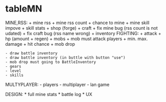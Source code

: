 # tableMN
MINE,RSS:
	+ mine rss
	+ mine rss count
	+ chance to mine
	+ mine skill impove
	+ skill stats
	+ shop (forge)
	+ craft
	+ fix mine bug (rss count is not udated)
	+ fix craft bug (rss name wrong)
	+ inventory
FIGHTING:
	+ attack
	+ hp (amount + regen)
	+ mobs
	+ mob must attack players
	+ min. max. damage
	+ hit chance
	+ mob drop

	- draw battle inventory
	- draw battle inventory (in buttle with button "use")
	- mob drop must going to BattleInventory
	- gears
	- level
	- skills

MULTYPLAYER:
	- players
	- multiplayer 
	- lan game

DESIGN:
	* full mine stats
	* battle log
	* UX